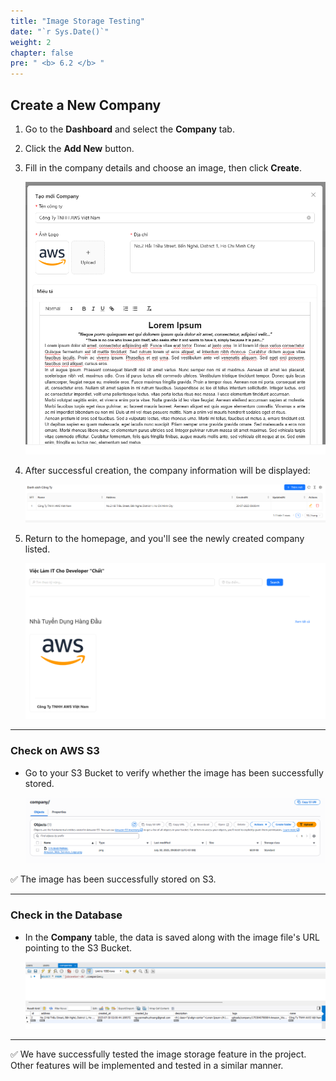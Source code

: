 ```yaml
---
title: "Image Storage Testing"
date: "`r Sys.Date()`"
weight: 2
chapter: false
pre: " <b> 6.2 </b> "
---
```


## Create a New Company

1. Go to the **Dashboard** and select the **Company** tab.
2. Click the **Add New** button.
3. Fill in the company details and choose an image, then click **Create**.

   ![alt text](image.png)

4. After successful creation, the company information will be displayed:

   ![alt text](image-1.png)

5. Return to the homepage, and you'll see the newly created company listed.

   ![alt text](image-7.png)

---

### Check on AWS S3

- Go to your S3 Bucket to verify whether the image has been successfully stored.

  ![alt text](image-2.png)

✅ The image has been successfully stored on S3.

---

### Check in the Database

- In the **Company** table, the data is saved along with the image file's URL pointing to the S3 Bucket.

  ![alt text](image-3.png)

---

✅ We have successfully tested the image storage feature in the project.  
Other features will be implemented and tested in a similar manner.
